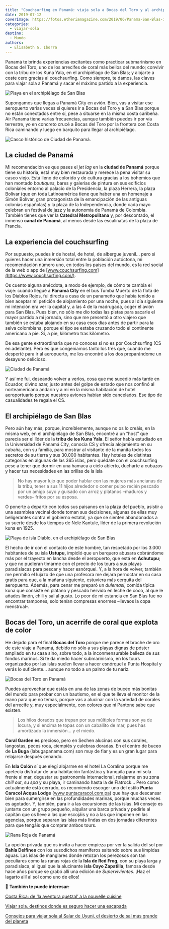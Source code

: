 ```yaml
---
title: "Couchsurfing en Panamá: viaja sola a Bocas del Toro y al archipiélago de San Blas"
date: 2019-07-12
coverImage: https://fotos.etheriamagazine.com/2019/06/Panama-San-Blas-isla-diablo.jpg
categories: 
  - viajar-sola
destino: 
  - Mundo
authors: 
  - Elisabeth G. Iborra
---
```


Panamá te brinda experiencias excitantes como practicar submarinismo en Bocas del Toro, 
uno de los arrecifes de coral más bellos del mundo; convivir con la tribu de los Kuna 
Yala, en el archipiélago de San Blas; y alojarte a coste cero gracias al couchsurfing. 
Como siempre, te damos, las claves para viajar sola a Panamá y sacar el máximo partido a 
la experiencia. 

![Playa en el archipiélago de San Blas](https://fotos.etheriamagazine.com/2019/06/Panama-san-blas.jpg "Playa en el archipiélago de San Blas. © Rocío Guillén")

Supongamos que llegas a Panamá City en avión. Bien, vas a visitar ese aeropuerto varias 
veces si quieres ir a Bocas del Toro y a San Blas porque no están conectados entre sí, 
pese a situarse en la misma costa caribeña. Air Panama tiene varias frecuencias, aunque 
también puedes ir por vía terrestre, yo en concreto crucé a Bocas del Toro por la 
frontera con Costa Rica caminando y luego en barquito para llegar al archipiélago. 

![Casco histórico de Ciudad de Panamá.](https://fotos.etheriamagazine.com/2019/06/panama-casco-historico.jpg "Casco histórico de Ciudad de Panamá.")

## La ciudad de Panamá

Mi recomendación es que pases el _jet lag_ en la **ciudad de Panamá** porque tiene su 
historia, está muy bien restaurada y merece la pena visitar su casco viejo. Está lleno 
de colorido y de cultura gracias a los bohemios que han montado _boutiques_, bares y 
galerías de pintura en sus edificios coloniales entorno al palacio de la Presidencia, la 
plaza Herrera, la plaza Bolívar (que en toda Latinoamérica tiene que haber una en 
homenaje a Simón Bolívar, gran protagonista de la emancipación de las antiguas colonias 
españolas) y la plaza de la Independencia, donde cada mayo celebran un festival de jazz 
y la autonomía de Panamá de Colombia. También tienes que ver la **Catedral 
Metropolitana** y, por descontado, el inmenso **canal de Panamá**, al menos desde las 
escalinatas de la plaza de Francia. 

## La experiencia del couchsurfing

Por supuesto, puedes ir de hostal, de hotel, de albergue juvenil… pero si quieres hacer 
una inmersión total entre la población autóctona, mi recomendación número uno, en todos 
los países del mundo, es la red social de la web o app de [www.couchsurfing.com](https://www.couchsurfing.com/). 

Os cuento alguna anécdota, a modo de ejemplo, de cómo te cambia el viaje: cuando llegué 
a **Panamá City** en el bus Tumba Muerto de la flota de los Diablos Rojos, fui directa a 
casa de un panameño que había tenido a bien aceptar mi petición de alojamiento por una 
noche, pues al día siguiente mi intención era ver la capital y, a las 4 de la madrugada, 
coger el avión para San Blas. Pues bien, no sólo me dio todas las pistas para sacarle el 
mayor partido a mi jornada, sino que me presentó a otro viajero que también se estaba 
alojando en su casa esos días antes de partir para la selva colombiana, porque el tipo 
se estaba cruzando todo el continente americano a pie. Sí, a pie, kilómetro tras 
kilómetro. 

De esa gente extraordinaria que no conoces si no es por Couchsurfing (CS en adelante). 
Pero es que congeniamos tanto los tres que, cuando me desperté para ir al aeropuerto, me 
los encontré a los dos preparándome un desayuno delicioso. 

![Ciudad de Panamá](https://fotos.etheriamagazine.com/2019/06/Panama-viajar-sola.jpg "Ciudad de Panamá.")

Y así me fui, deseando volver a verlos, cosa que me sucedió más tarde en Ecuador, divino 
azar, justo antes del golpe de estado que nos confinó al norteamericano andarín y a mí 
en la misma habitación de hotel aeroportuario porque nuestros aviones habían sido 
cancelados. Ese tipo de casualidades te regala el CS. 

## El archipiélago de San Blas

Pero aún hay más, porque, increíblemente, aunque no os lo creáis, en la misma web, en el 
archipiélago de San Blas, encontré a un “host” que parecía ser el líder de la **tribu de 
los Kuna Yala**. El señor había estudiado en la Universidad de Panamá City, conocía CS y 
ofrecía alojamiento en su cabaña, con su familia, para mostrar al visitante de la manita 
todos los secretos de su tierra y sus 30.000 habitantes. Hay hoteles de distintas 
categorías en algunas de las 365 islas, pero quédate con el couchsurfing pese a tener 
que dormir en una hamaca a cielo abierto, ducharte a cubazos y hacer tus necesidades en 
las orillas de la isla 

> No hay mayor lujo que poder hablar con las mujeres más ancianas de la tribu, tener a sus 
> 11 hijos alrededor o comer pulpo recién pescado por un amigo suyo y guisado con arroz y 
> plátanos –maduros y verdes– fritos por su esposa. 

O ponerte a departir con todos sus paisanos en la plaza del pueblo, asistir a una 
asamblea vecinal donde toman sus decisiones, algunas de ellas muy beligerantes contra el 
gobierno estatal, ya que se sienten abandonados a su suerte desde los tiempos de Nele 
Kantule, líder de la primera revolución kuna en 1925. 

![Playa de isla Diablo, en el archipiélago de San Blas](https://fotos.etheriamagazine.com/2019/06/Panama-San-Blas-isla-diablo.jpg "Playa de isla Diablo, en el archipiélago de San Blas.")

El hecho de ir con el contacto de este hombre, tan respetado por los 3.000 habitantes de 
su isla **Ustupu,** impidió que un barquero abusara cobrándome más por el trayecto en 
lancha desde el aeropuerto, que está en **Achutupu**; y que no pudieran timarme con el 
precio de los tours a sus playas paradisíacas para pescar y hacer esnórquel. Y, a la 
hora de volver, también me permitió el lujazo de que una profesora me dejara pernoctar 
en su casa gratis para que, a la mañana siguiente, estuviera más cerquita del 
aeropuerto. Además, para cenar me preparó un _dulemasi_, comida típica kuna que consiste 
en plátano y pescado hervido en leche de coco, al que le añades limón, chili y sal al 
gusto. Lo peor de mi estancia en San Blas fue no encontrar tampones, solo tenían 
compresas enormes –llevaos la copa menstrual–. 

## Bocas del Toro, un acerrife de coral que explota de color

He dejado para el final **Bocas del Toro** porque me parece el broche de oro de este 
viaje a Panamá, debido no sólo a sus playas dignas de póster ampliado en tu casa sino, 
sobre todo, a la inconmensurable belleza de sus fondos marinos. Si te da miedo hacer 
submarinismo, en los tours organizados por las islas suelen llevar a hacer esnórquel a 
Punta Hospital y verás lo suficiente… aunque no todo a un palmo de tu nariz. 

![Bocas del Toro en Panamá](https://fotos.etheriamagazine.com/2019/06/Panama-Bocas-del-toro.jpg "Bocas del Toro.")

Puedes aprovechar que estás en una de las zonas de buceo más bonitas del mundo para 
probar con un bautismo, en el que te lleva el monitor de la mano para que no temas, 
porque vas a alucinar con la variedad de corales del arrecife y, muy especialmente, con 
colores que ni Pantone sabe que existen. 

> Los hilos dorados que trepan por sus múltiples formas son ya de locura, y si encima te 
> topas con un caballito de mar, pues has amortizado la inmersión… y el miedo. 

**Coral Garden es** precioso, pero en Sechen alucinas con sus corales, langostas, peces 
roca, ciempiés y culebras doradas. En el centro de buceo de **La Buga** 
(labugapanama.com) son muy de fiar y es un gran lugar para relajarse después cenando. 

En **Isla Colón** sí que elegí alojarme en el hotel La Coralina porque me apetecía 
disfrutar de una habitación fantástica y tranquila para mí sola frente al mar, degustar 
su gastronomía internacional, relajarme en su zona _chill out_, su _spa_ y su playa, ir 
caminando hasta la de Flatrock… Pero como actualmente está cerrado, os recomiendo 
escoger uno del estilo **Punta Caracol Acqua Lodge** (www.puntacaracol.com.pa) que hay 
que descansar bien para sumergirse en las profundidades marinas, porque muchas veces es 
agotador. Y, también, para ir a las excursiones de las islas. Mi consejo es juntarte con 
un grupo pequeño, alquilar una barca privada y pedirle al capitán que os lleve a las que 
escojáis y no a las que imponen en las agencias, porque separan las islas más lindas en 
dos jornadas diferentes para que tengáis que comprar ambos tours. 

![Rana Roja de Panamá](https://fotos.etheriamagazine.com/2019/06/Panama-rana.jpg "Rana Roja de Panamá.")

La opción privada que os invito a hacer empieza por ver la salida del sol por **Bahía 
Delfines** con los susodichos mamíferos saltando sobre sus límpidas aguas. Las islas de 
manglares donde retozan los perezosos son tan peculiares como las ranas rojas de la 
**Isla de Red Frog**, con su playa larga y paradisíaca, al igual que la alucinante 
**isla Cayo Zapatilla**, famosa desde hace años porque se grabó allí una edición de 
_Supervivientes_. ¡Haz el lagarto allí al sol como uno de ellos! 

📌 **También te puede interesar:** 

[Costa Rica: de ‘la aventura quetzal’ a la nouvelle 
cuisine](https://etheriamagazine.com/2021/12/17/ruta-quetzal-costa-rica/) 

[Viajar sola, destinos donde es seguro hacer una 
escapada](https://etheriamagazine.com/2020/08/12/viaja-sola-paises-mas-seguros-para-mujeres/) 

[Consejos para viajar sola al Salar de Uyuni, el desierto de sal más grande del 
planeta](https://etheriamagazine.com/2019/05/24/ruta-3-dias-salar-de-uyuni-y-precauciones-a-tener-en-cuenta/)
